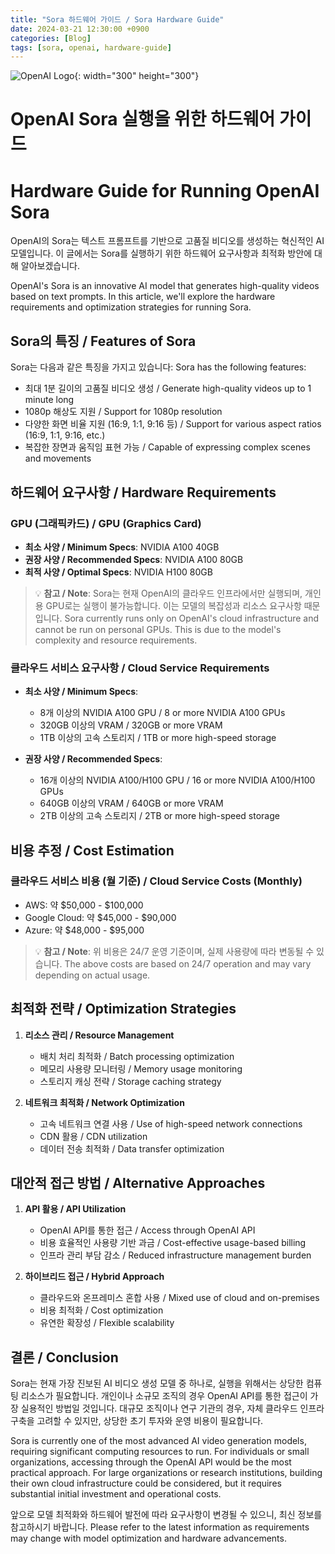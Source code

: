 ```yaml
---
title: "Sora 하드웨어 가이드 / Sora Hardware Guide"
date: 2024-03-21 12:30:00 +0900
categories: [Blog]
tags: [sora, openai, hardware-guide]
---
```


![OpenAI Logo](https://upload.wikimedia.org/wikipedia/commons/0/04/ChatGPT_logo.svg){: width="300" height="300"}

# OpenAI Sora 실행을 위한 하드웨어 가이드
# Hardware Guide for Running OpenAI Sora

OpenAI의 Sora는 텍스트 프롬프트를 기반으로 고품질 비디오를 생성하는 혁신적인 AI 모델입니다. 이 글에서는 Sora를 실행하기 위한 하드웨어 요구사항과 최적화 방안에 대해 알아보겠습니다.

OpenAI's Sora is an innovative AI model that generates high-quality videos based on text prompts. In this article, we'll explore the hardware requirements and optimization strategies for running Sora.

## Sora의 특징 / Features of Sora

Sora는 다음과 같은 특징을 가지고 있습니다:
Sora has the following features:

- 최대 1분 길이의 고품질 비디오 생성 / Generate high-quality videos up to 1 minute long
- 1080p 해상도 지원 / Support for 1080p resolution
- 다양한 화면 비율 지원 (16:9, 1:1, 9:16 등) / Support for various aspect ratios (16:9, 1:1, 9:16, etc.)
- 복잡한 장면과 움직임 표현 가능 / Capable of expressing complex scenes and movements

## 하드웨어 요구사항 / Hardware Requirements

### GPU (그래픽카드) / GPU (Graphics Card)
- **최소 사양 / Minimum Specs**: NVIDIA A100 40GB
- **권장 사양 / Recommended Specs**: NVIDIA A100 80GB
- **최적 사양 / Optimal Specs**: NVIDIA H100 80GB

> 💡 **참고 / Note**: Sora는 현재 OpenAI의 클라우드 인프라에서만 실행되며, 개인용 GPU로는 실행이 불가능합니다. 이는 모델의 복잡성과 리소스 요구사항 때문입니다.
> Sora currently runs only on OpenAI's cloud infrastructure and cannot be run on personal GPUs. This is due to the model's complexity and resource requirements.

### 클라우드 서비스 요구사항 / Cloud Service Requirements
- **최소 사양 / Minimum Specs**: 
  - 8개 이상의 NVIDIA A100 GPU / 8 or more NVIDIA A100 GPUs
  - 320GB 이상의 VRAM / 320GB or more VRAM
  - 1TB 이상의 고속 스토리지 / 1TB or more high-speed storage

- **권장 사양 / Recommended Specs**:
  - 16개 이상의 NVIDIA A100/H100 GPU / 16 or more NVIDIA A100/H100 GPUs
  - 640GB 이상의 VRAM / 640GB or more VRAM
  - 2TB 이상의 고속 스토리지 / 2TB or more high-speed storage

## 비용 추정 / Cost Estimation

### 클라우드 서비스 비용 (월 기준) / Cloud Service Costs (Monthly)
- AWS: 약 $50,000 - $100,000
- Google Cloud: 약 $45,000 - $90,000
- Azure: 약 $48,000 - $95,000

> 💡 **참고 / Note**: 위 비용은 24/7 운영 기준이며, 실제 사용량에 따라 변동될 수 있습니다.
> The above costs are based on 24/7 operation and may vary depending on actual usage.

## 최적화 전략 / Optimization Strategies

1. **리소스 관리 / Resource Management**
   - 배치 처리 최적화 / Batch processing optimization
   - 메모리 사용량 모니터링 / Memory usage monitoring
   - 스토리지 캐싱 전략 / Storage caching strategy

2. **네트워크 최적화 / Network Optimization**
   - 고속 네트워크 연결 사용 / Use of high-speed network connections
   - CDN 활용 / CDN utilization
   - 데이터 전송 최적화 / Data transfer optimization

## 대안적 접근 방법 / Alternative Approaches

1. **API 활용 / API Utilization**
   - OpenAI API를 통한 접근 / Access through OpenAI API
   - 비용 효율적인 사용량 기반 과금 / Cost-effective usage-based billing
   - 인프라 관리 부담 감소 / Reduced infrastructure management burden

2. **하이브리드 접근 / Hybrid Approach**
   - 클라우드와 온프레미스 혼합 사용 / Mixed use of cloud and on-premises
   - 비용 최적화 / Cost optimization
   - 유연한 확장성 / Flexible scalability

## 결론 / Conclusion

Sora는 현재 가장 진보된 AI 비디오 생성 모델 중 하나로, 실행을 위해서는 상당한 컴퓨팅 리소스가 필요합니다. 개인이나 소규모 조직의 경우 OpenAI API를 통한 접근이 가장 실용적인 방법일 것입니다. 대규모 조직이나 연구 기관의 경우, 자체 클라우드 인프라 구축을 고려할 수 있지만, 상당한 초기 투자와 운영 비용이 필요합니다.

Sora is currently one of the most advanced AI video generation models, requiring significant computing resources to run. For individuals or small organizations, accessing through the OpenAI API would be the most practical approach. For large organizations or research institutions, building their own cloud infrastructure could be considered, but it requires substantial initial investment and operational costs.

앞으로 모델 최적화와 하드웨어 발전에 따라 요구사항이 변경될 수 있으니, 최신 정보를 참고하시기 바랍니다.
Please refer to the latest information as requirements may change with model optimization and hardware advancements. 
